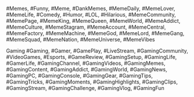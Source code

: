 #Memes, #Funny, #Meme, #DankMemes, #MemeDaily, #MemeLover, #MemeLife, #Comedy, #Humor, #LOL, #Hilarious, #MemeCommunity, #MemePage, #MemeKing, #MemeQueen, #MemeWorld, #MemeAddict, #MemeCulture, #MemeStagram, #MemeAccount, #MemeCentral, #MemeFactory, #MemeMachine, #MemeGod, #MemeLord, #MemeGang, #MemeSquad, #MemeNation, #MemeUniverse, #MemeVibes

Gaming
#Gaming, #Gamer, #GamePlay, #LiveStream, #GamingCommunity, #VideoGames, #Esports, #GameReview, #GamingSetup, #GamingLife, #GamerLife, #GamingChannel, #GamingVideos, #GamingMemes, #GamingContent, #GamingAddict, #GamingWorld, #GamingNews, #GamingPC, #GamingConsole, #GamingGear, #GamingTips, #GamingTricks, #GamingMoments, #GamingHighlights, #GamingClips, #GamingStream, #GamingChallenge, #GamingVlog, #GamingFun
